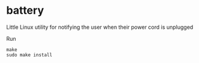 battery
=======

Little Linux utility for notifying the user when their power cord is unplugged

Run
```Shell
make
sudo make install
```
